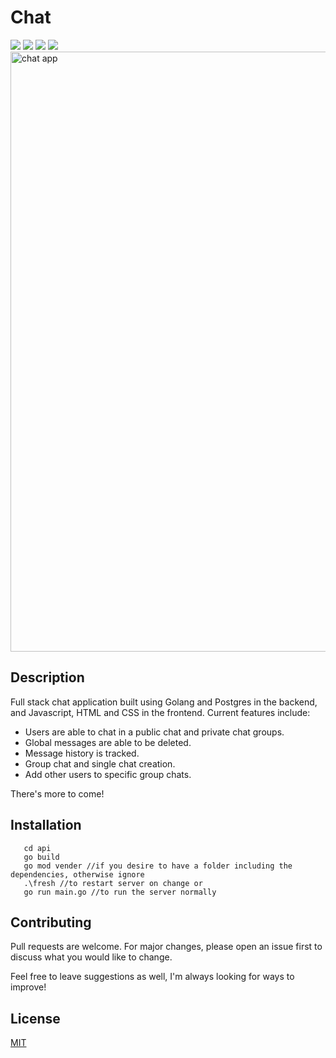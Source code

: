  # Chat 
 
  ![](https://img.shields.io/badge/made%20by-DarienMiller-blue)
  ![](https://img.shields.io/badge/Golang-1.14-yellow)
  ![](https://img.shields.io/badge/HTML%2B%20CSS-48%25-red)
  ![](https://img.shields.io/badge/test-passing-green)
 <img width="960" alt="chat app" src="https://user-images.githubusercontent.com/32966645/111588302-bb79cd80-8799-11eb-85a0-550fd92a1a8a.PNG">

 ## Description

Full stack chat application built using Golang and Postgres in the backend, and Javascript, HTML and CSS in the frontend. Current features include:

 - Users are able to chat in a public chat and private chat groups.
 - Global messages are able to be deleted.
 - Message history is tracked.
 - Group chat and single chat creation.
 - Add other users to specific group chats.

 There's more to come!

 ## Installation

```
   cd api
   go build 
   go mod vender //if you desire to have a folder including the dependencies, otherwise ignore
   .\fresh //to restart server on change or
   go run main.go //to run the server normally
```

  ## Contributing
Pull requests are welcome. For major changes, please open an issue first to discuss what you would like to change.

Feel free to leave suggestions as well, I'm always looking for ways to improve!

  ## License
[MIT](https://choosealicense.com/licenses/mit/)
